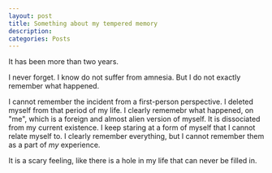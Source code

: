 ```yaml
---
layout: post
title: Something about my tempered memory
description: 
categories: Posts
---
```

It has been more than two years.

I never forget. I know do not suffer from amnesia. But I do not exactly remember what happened.

I cannot remember the incident from a first-person perspective. I deleted myself from that period of my life. I clearly rememebr what happened, on "me", which is a foreign and almost alien version of myself. It is dissociated from my current existence. I keep staring at a form of myself that I cannot relate myself to. I clearly remember everything, but I cannot remember them as a part of *my* experience.

It is a scary feeling, like there is a hole in my life that can never be filled in. 
